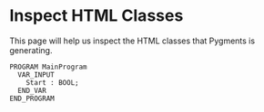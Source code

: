 # Inspect HTML Classes

This page will help us inspect the HTML classes that Pygments is generating.

```st
PROGRAM MainProgram
  VAR_INPUT
    Start : BOOL;
  END_VAR
END_PROGRAM
```

<script>
document.addEventListener('DOMContentLoaded', function() {
  const codeBlock = document.querySelector('pre code.language-st');
  if (codeBlock) {
    // Log the HTML structure
    console.log('Code block HTML:', codeBlock.innerHTML);
    
    // Create a div to display the HTML structure
    const debugDiv = document.createElement('div');
    debugDiv.style.whiteSpace = 'pre-wrap';
    debugDiv.style.fontFamily = 'monospace';
    debugDiv.style.border = '1px solid #ccc';
    debugDiv.style.padding = '10px';
    debugDiv.style.marginTop = '20px';
    debugDiv.textContent = 'HTML Structure:\n\n' + codeBlock.innerHTML;
    
    // Add it after the code block
    codeBlock.parentNode.parentNode.appendChild(debugDiv);
    
    // Highlight spans with class information
    const spans = codeBlock.querySelectorAll('span');
    spans.forEach(span => {
      if (span.className) {
        console.log(`Span with text "${span.textContent}" has class "${span.className}"`);
        
        // Add a data attribute to show the class
        span.setAttribute('data-class', span.className);
        
        // Add a tooltip
        span.title = `Class: ${span.className}`;
        
        // Add inline style to show a border
        span.style.border = '1px dashed #999';
        span.style.position = 'relative';
      }
    });
  }
});
</script> 